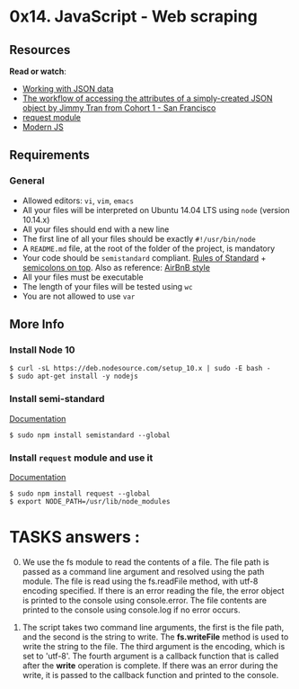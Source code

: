 # 0x14. JavaScript - Web scraping

## Resources

**Read or watch**:

- [Working with JSON data](https://intranet.alxswe.com/rltoken/ONv-sSv-FA87Mc5rMZmO6A "Working with JSON data")
- [The workflow of accessing the attributes of a simply-created JSON object by Jimmy Tran from Cohort 1 - San Francisco](https://intranet.alxswe.com/rltoken/zm0h7FqpQCZZpPZqxxwLxA "The workflow of accessing the attributes of a simply-created JSON object by Jimmy Tran from Cohort 1 - San Francisco")
- [request module](https://intranet.alxswe.com/rltoken/goymbxGy-cTc5ZdKBTUcTQ "request module")
- [Modern JS](https://intranet.alxswe.com/rltoken/j2PStAUtVPdXKwrrFxpt0g "Modern JS")

## Requirements

### General

- Allowed editors: `vi`, `vim`, `emacs`
- All your files will be interpreted on Ubuntu 14.04 LTS using `node` (version 10.14.x)
- All your files should end with a new line
- The first line of all your files should be exactly `#!/usr/bin/node`
- A `README.md` file, at the root of the folder of the project, is mandatory
- Your code should be `semistandard` compliant. [Rules of Standard](https://intranet.alxswe.com/rltoken/W9rASrTqkF-xXjcwomrMLw "Rules of Standard") + [semicolons on top](https://intranet.alxswe.com/rltoken/GXh9DyGGivUB7pdq9Oqmzg "semicolons on top"). Also as reference: [AirBnB style](https://intranet.alxswe.com/rltoken/NZR55f9vk1dZXj5q7UI5mQ "AirBnB style")
- All your files must be executable
- The length of your files will be tested using `wc`
- You are not allowed to use `var`

## More Info

### Install Node 10

```
$ curl -sL https://deb.nodesource.com/setup_10.x | sudo -E bash -
$ sudo apt-get install -y nodejs 
```

### Install semi-standard

[Documentation](https://intranet.alxswe.com/rltoken/GXh9DyGGivUB7pdq9Oqmzg "Documentation")

```
$ sudo npm install semistandard --global 
```

### Install `request` module and use it

[Documentation](https://intranet.alxswe.com/rltoken/goymbxGy-cTc5ZdKBTUcTQ "Documentation")

```
$ sudo npm install request --global
$ export NODE_PATH=/usr/lib/node_modules 
```

# TASKS answers :
0. We use the fs module to read the contents of a file.
The file path is passed as a command line argument and resolved using the path module.
The file is read using the fs.readFile method, with utf-8 encoding specified.
If there is an error reading the file, the error object is printed to the console using console.error.
The file contents are printed to the console using console.log if no error occurs.

1. The script takes two command line arguments, the first is the file path, and the second is the string to write. 
The __fs.writeFile__ method is used to write the string to the file.
The third argument is the encoding, which is set to 'utf-8'.
The fourth argument is a callback function that is called after the __write__ operation is complete.
If there was an error during the write, it is passed to the callback function and printed to the console.


